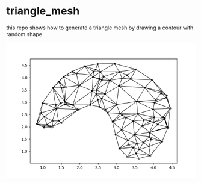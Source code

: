 # triangle_mesh

this repo shows how to generate a triangle mesh by drawing a contour with random shape

![figure](./Figure_1.png)
